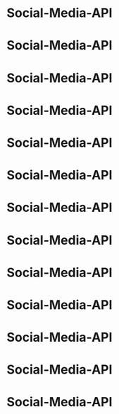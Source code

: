 # Social-Media-API
# Social-Media-API
# Social-Media-API
# Social-Media-API
# Social-Media-API
# Social-Media-API
# Social-Media-API
# Social-Media-API
# Social-Media-API
# Social-Media-API
# Social-Media-API
# Social-Media-API
# Social-Media-API
